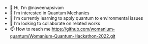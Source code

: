 - 👋 Hi, I’m @naveenapsivam
- 👀 I’m interested in Quantum Mechanics
- 🌱 I’m currently learning to apply quantum to environmental issues
- 💞️ I’m looking to collaborate on related works
- 📫 How to reach me https://github.com/womanium-quantum/Womanium-Quantum-Hackathon-2022.git

<!---
naveenapsivam/naveenapsivam is a ✨ special ✨ repository because its `README.md` (this file) appears on your GitHub profile.
You can click the Preview link to take a look at your changes.
--->
